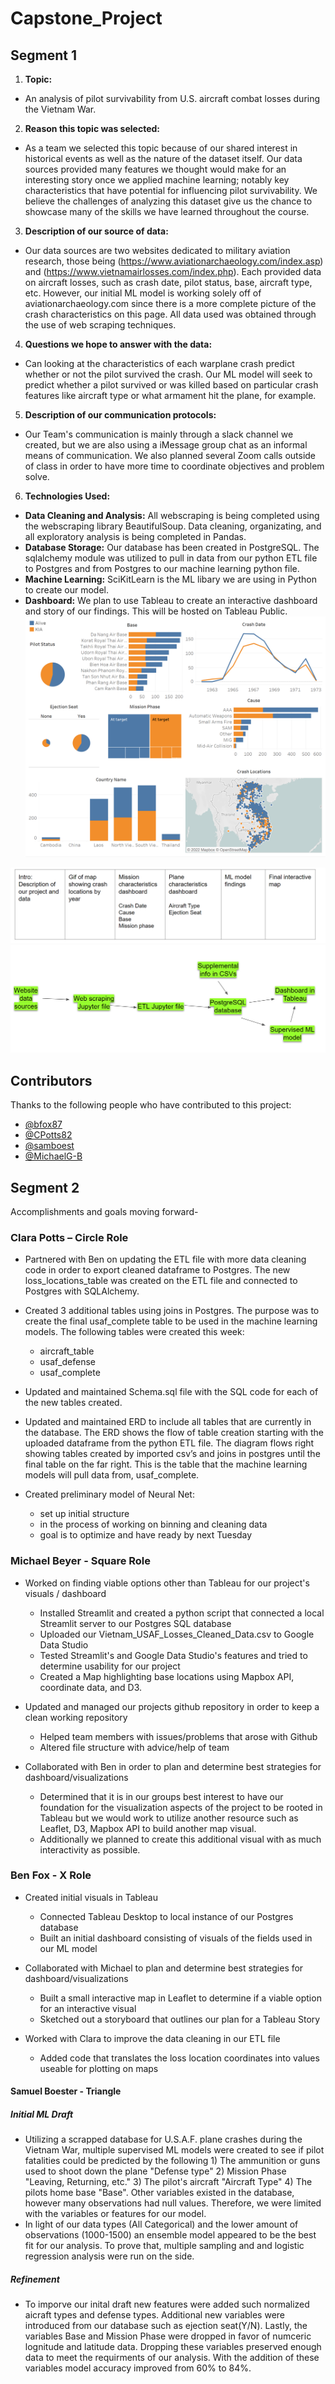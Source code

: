 # Capstone_Project

## Segment 1
1. **Topic:**
-   An analysis of pilot survivability from U.S. aircraft combat losses during the Vietnam War.
2. **Reason this topic was selected:**
-   As a team we selected this topic because of our shared interest in historical events as well as the nature of the dataset itself. Our data sources provided many features we thought would make for an interesting story once we applied machine learning; notably key characteristics that have potential for influencing pilot survivability. We believe the challenges of analyzing this dataset give us the chance to showcase many of the skills we have learned throughout the course.
3. **Description of our source of data:**
-   Our data sources are two websites dedicated to military aviation research, those being (https://www.aviationarchaeology.com/index.asp) and (https://www.vietnamairlosses.com/index.php). Each provided data on aircraft losses, such as crash date, pilot status, base, aircraft type, etc. However, our initial ML model is working solely off of aviationarchaeology.com since there is a more complete picture of the crash characteristics on this page. All data used was obtained through the use of web scraping techniques. 
4. **Questions we hope to answer with the data:**
-   Can looking at the characteristics of each warplane crash predict whether or not the pilot survived the crash. Our ML model will seek to predict whether a pilot survived or was killed based on particular crash features like aircraft type or what armament hit the plane, for example.
5. **Description of our communication protocols:**
-   Our Team's communication is mainly through a slack channel we created, but we are also using a iMessage group chat as an informal means of communication. We also planned several Zoom calls outside of class in order to have more time to coordinate objectives and problem solve.
6. **Technologies Used:**
-  **Data Cleaning and Analysis:** All webscraping is being completed using the webscraping library BeautifulSoup. Data cleaning, organizating, and all exploratory analysis is being completed in Pandas.
-  **Database Storage:** Our database has been created in PostgreSQL. The sqlalchemy module was utilized to pull in data from our python ETL file to Postgres and from Postgres to our machine learning python file.
-  **Machine Learning:** SciKitLearn is the ML libary we are using in Python to create our model.
-  **Dashboard:** We plan to use Tableau to create an interactive dashboard and story of our findings. This will be hosted on Tableau Public.
![Initial_Exploration_Dashboard](https://github.com/MichaelG-B/Capstone_Project/blob/main/Capstone%20Project/Visualizations/Screenshots/Initial_Exploration_Dashboard.PNG)

![Storyboard](https://github.com/MichaelG-B/Capstone_Project/blob/main/Capstone%20Project/Visualizations/Screenshots/Storyboard.PNG)
![Project_Outline](https://github.com/MichaelG-B/Capstone_Project/blob/main/Capstone%20Project/Visualizations/Screenshots/Project_Outline.PNG)


## Contributors

Thanks to the following people who have contributed to this project:

* [@bfox87](https://github.com/bfox87) 
* [@CPotts82](https://github.com/CPotts82) 
* [@samboest](https://github.com/samboest) 
* [@MichaelG-B](https://github.com/MichaelG-B) 

## Segment 2

Accomplishments and goals moving forward-

### Clara Potts – Circle Role
- Partnered with Ben on updating the ETL file with more data cleaning code in order to export cleaned dataframe to Postgres. The new loss_locations_table was created on the ETL file and connected to Postgres with SQLAlchemy.

- Created 3 additional tables using joins in Postgres. The purpose was to create the final usaf_complete table to be used in the machine learning models. The following tables were created this week:
	- aircraft_table
	- usaf_defense
	- usaf_complete 

- Updated and maintained Schema.sql file with the SQL code for each of the new tables created. 

- Updated and maintained ERD to include all tables that are currently in the database. The ERD shows the flow of table creation starting with the uploaded dataframe from the python ETL file. The diagram flows right showing tables created by imported csv’s and joins in postgres until the final table on the far right. This is the table that the machine learning models will pull data from, usaf_complete. 

- Created preliminary model of Neural Net:
	- set up initial structure
	- in the process of working on binning and cleaning data 
	- goal is to optimize and have ready by next Tuesday

### Michael Beyer - Square Role

- Worked on finding viable options other than Tableau for our project's visuals / dashboard
	- Installed Streamlit and created a python script that connected a local Streamlit server to our Postgres SQL database
	- Uploaded our Vietnam_USAF_Losses_Cleaned_Data.csv to Google Data Studio
	- Tested Streamlit's and Google Data Studio's features and tried to determine usability for our project
	- Created a Map highlighting base locations using Mapbox API, coordinate data, and D3.

- Updated and managed our projects github repository in order to keep a clean working repository
	- Helped team members with issues/problems that arose with Github
	- Altered file structure with advice/help of team

- Collaborated with Ben in order to plan and determine best strategies for dashboard/visualizations
	- Determined that it is in our groups best interest to have our foundation for the visualization aspects of the project to be rooted in Tableau but we would work to utilize another resource such as Leaflet, D3, Mapbox API to build another map visual.
	- Additionally we planned to create this additional visual with as much interactivity as possible.

### Ben Fox - X Role

- Created initial visuals in Tableau
	- Connected Tableau Desktop to local instance of our Postgres database
	- Built an initial dashboard consisting of visuals of the fields used in our ML model

- Collaborated with Michael to plan and determine best strategies for dashboard/visualizations
	- Built a small interactive map in Leaflet to determine if a viable option for an interactive visual
	- Sketched out a storyboard that outlines our plan for a Tableau Story

- Worked with Clara to improve the data cleaning in our ETL file
	- Added code that translates the loss location coordinates into values useable for plotting on maps

#### Samuel Boester - Triangle 
##### Initial ML Draft
- Utilizing a scrapped database for U.S.A.F. plane crashes during the Vietnam War, multiple supervised ML models were created to see if pilot fatalities could be predicted by the following 1) The ammunition or guns used to shoot down the plane "Defense type" 2) Mission Phase "Leaving, Returning, etc." 3) The pilot's aircraft "Aircraft Type" 4) The pilots home base "Base".  Other variables existed in the database, however many observations had null values.  Therefore, we were limited with the variables or features for our model.
- In light of our data types (All Categorical) and the lower amount of observations (1000-1500) an ensemble model appeared to be the best fit for our analysis.  To prove that, multiple sampling and and logistic regression analysis were run on the side.
##### Refinement
- To imporve our inital draft new features were added such normalized aicraft types and defense types.  Additional new variables were introduced from our database such as ejection seat(Y/N).  Lastly, the variables Base and Mission Phase were dropped in favor of numceric lognitude and latitude data.  Dropping these variables preserved enough data to meet the requirments of our analysis.  With the addition of these variables model accuracy improved from 60% to 84%.
